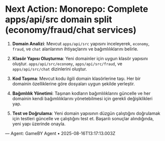 # Next Action: Monorepo: Complete apps/api/src domain split (economy/fraud/chat services)

1. **Domain Analizi**: Mevcut `apps/api/src` yapısını inceleyerek, `economy`, `fraud`, ve `chat` alanlarının ihtiyaçlarını ve bağımlılıklarını belirle.

2. **Klasör Yapısı Oluşturma**: Yeni domainler için uygun klasör yapısını oluştur. `apps/api/src/economy`, `apps/api/src/fraud`, ve `apps/api/src/chat` dizinlerini oluştur.

3. **Kod Taşıma**: Mevcut kodu ilgili domain klasörlerine taşı. Her bir domainin özelliklerine göre dosyaları uygun şekilde yerleştir.

4. **Bağımlılık Yönetimi**: Taşınan kodların bağımlılıklarını güncelle ve her domainin kendi bağımlılıklarını yönetebilmesi için gerekli değişiklikleri yap.

5. **Test ve Doğrulama**: Yeni domain yapısının düzgün çalıştığını doğrulamak için testleri güncelle ve çalıştığını test et. Başarılı sonuçlar alındığında, yeni yapı üzerinde onayla.

— Agent: GameBY Agent • 2025-08-16T13:17:13.003Z
